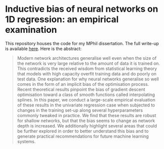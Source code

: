 # Inductive bias of neural networks on 1D regression: an empirical examination

This repository houses the code for my MPhil dissertation. The full write-up is available [here](https://drive.google.com/file/d/10u8LjfHjnfsqv8Jtre90Ysf93LDHLDKt/view?usp=sharing). Here is the abstract:

> Modern network architectures generalise well even when the size of the network is very large relative to the amount of data it is trained on. This contradicts the received wisdom from statistical learning theory that models with high capacity overfit training data and do poorly on test data. One explanation for why neural networks generalise so well comes in the form of an implicit bias of the optimisation process. Recent theoretical results pinpoint the bias of gradient descent optimisation toward a class of smooth functions called interpolating splines. In this paper, we conduct a large-scale empirical evaluation of these results in the univariate regression case when subjected to changes in the training set-up along several hyperparameters commonly tweaked in practice. We find that these results are robust for shallow networks, but that the bias seems to change as network depth is increased. We additionally highlight several areas that could be further explored in order to better understand this bias and to generate practical recommendations for future machine learning systems.
